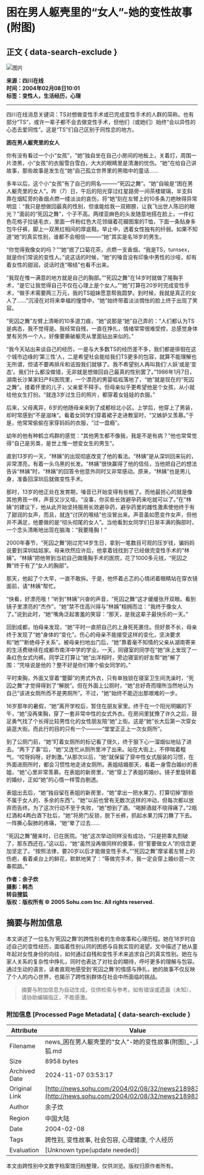 # 困在男人躯壳里的“女人”-她的变性故事(附图)

## 正文 { data-search-exclude }


![图片](https://photo.sohu.com/2004/02/08/32/Img218983256.jpg)

**来源：四川在线**  
**时间：2004年02月08日10:01**  
**标签：变性人，生活经历，心理**

---

四川在线消息关键词：TS对想做变性手术或已完成变性手术的人群的简称。也有部分“TS”，或许一辈子都不会去做变性手术，但他们（或她们）始终“会以异性的心态去爱同性”。这是“TS”们自己区别于同性恋的地方。

**困在男人躯壳里的女人**

你有没有看过一个小“女孩”，“她”独自坐在自己小房间的地板上，关着灯，周围一片漆黑，小“女孩”的衣服雪白雪白，大大的眼睛里是清澈的忧伤。“她”在给自己讲故事，那些故事是发生在“她”自己孤立世界里的黑暗中的童话……

多年以后，这个小“女孩”有了自己的网名———“死囚之舞”。“她”自喻是“困在男人躯壳里的女人”。昨（7）日，午后的阳光穿过红星路旁一间茶楼玻璃，半支斜靠在烟缸旁的香烟点燃一缕淡淡的哀伤，将“她”刻在左臂上的10多条刀疤映得异常明显：“我只是想做回最真的性别，但谁能给我一双翅膀，让我飞出世人陈旧的眼光？”面前的“死囚之舞”，个子不高。两缕亚麻色的头发随意地搭在脸上，一件红色花格子拉链毛衣，里面一件粉红色大花领缀着花瓣图案的T恤，下面一条贴身多包牛仔裤，脚上一双黑红相间的厚底鞋。举止中，透着女性独有的纤弱。如果不知道“她”的真实性别，谁都不会相信———“她”其实是名18岁的男生。

“你觉得我像女的吗？”“她”抿了口菊花茶，点燃一支香烟，“我是TS，turnsex，就是你们常说的变性人。”说这话的时候，“她”的嗓音没有印象中男性的沙哑，却有着女性的甜润，说话时连“喉结”也看不出来。

“我现在惟一满意的地方就是自己的胸部。”“死囚之舞”在14岁时就做了隆胸手术，“是它让我觉得自己不仅在心理上是个女人。”“她”打算在20岁时完成变性手术，“做手术需要两三万元，我的TS姐妹愿意帮我圆梦。到时候，我就是真正的女人了……”沉浸在对将来幸福的憧憬中，“她”始终带着淡淡惆怅的脸上终于出现了笑容。

“死囚之舞”左臂上清晰的10多道刀痕，“她”说那是“她”自己弄的：“人们都认为TS是病态，我不觉得是。我经常自残，一直在挣扎，情绪常常很难受控，总感觉身体里有另外一个人，好像要撕破躯壳从里面钻出来似的。”

“我今天站出来谈自己的经历，一是与大多数TS的经历差不多，我们都是徘徊在这个城市边缘的‘第三性’人，二是希望社会能给我们TS更多的包容，就算不能理解也无所谓，但请不要再排斥和诋毁我们就够了。我不希望别人再叫我们‘人妖’或是‘变态’。我们什么都没做错，无非就是想做回自己最真的性别罢了。”1986年1月7日，湖南长沙某家妇产科医院里，一个漂亮的男婴呱呱落地了，“她”就是现在的“死囚之舞”。搂着怀里的儿子，父亲爱不释手。但母亲似乎更希望他是个女孩，从小就给他女生打扮。“就连3岁过生日的照片，都穿着女娃娃的衣服。”

后来，父母离异，6岁的他随母亲来到了成都棕北小区。上学后，他穿上了男装，却时常感到“不是滋味”。看着女同学们穿着裙子走进教室时，“又嫉妒又羡慕。”于是，他常常偷偷在家穿妈妈的衣服，“过一盘瘾”。

幼年的他有种鹤立鸡群的感觉：“其他男生都不像我，我是不是有病？”他也常常觉得“自己是另类，是世上惟一想变女生的男生”。

直到13岁的一天，“林姨”的出现彻底改变了他的看法。“林姨”是从深圳回来玩的，非常漂亮，有着一头乌黑的长发。“林姨”很快赢得了他的信任，当他把自己的想法告诉“林姨”时，“林姨”的回答令他意外同时又非常感动。原来，“林姨”也是男儿身，准备回深圳后就做变性手术。

那时，13岁的他正处在发育期，嗓音已开始变得有些粗了。而他最担心的就是像其他男孩一样，声音又沙又哑。“没事，你买些长效避孕药来吃就可以了。”在“林姨”的建议下，他从此开始坚持服用长效避孕药，避孕药里的雌性激素使他终于有了甜润的女声，而且，就连“讨厌的喉结”也没冒出来。声音虽如愿变作女声，但他并不满足，他要做的是“彻头彻尾的女人”。当他看到女同学们日渐丰满的胸部时，一个念头清晰地出现在脑海：“我要隆胸！”

2000年春节，“死囚之舞”刚过完14岁生日，拿到一笔数目可观的压岁钱，骗妈妈说要到深圳姑姑家。母亲欣然应许后，他拿着钱找到了已经做完变性手术的“林姨”。“林姨”把他带到当初自己做隆胸手术的医院，花了1000多元钱，“死囚之舞”终于有了“女人的胸部”。

那天，他起了个大早，一直不敢拆。于是，他怀着忐忑的心情闭着眼睛站在穿衣镜面前，请“林姨”帮忙。

“快看，好漂亮哦！”听到“林姨”兴奋的声音，“死囚之舞”这才缓缓张开双眼。看到镜子里漂亮的“杰作”，“她”禁不住高兴得与“林姨”相拥而泣：“我终于像女人了。”说到此时，“她”嘴角泛起害羞的笑容：“那天，是我这辈子最快乐的一天。”

回到成都，怕母亲发现，“她”平时一直把自己的上身死死裹住。但好景不长，母亲终于发现了“她”身体的“变化”。伤心的母亲不能接受这样的变化，坚决要求和“她”“断绝母子关系”。被母亲扫地出门后，“她”靠着毫不知情的父亲从湖南寄来的生活费继续在成都市南洋中学的学业。一天，同寝室的同学在“她”床上发现了一条红色女式内裤。同学正打算让“她”出洋相时，旁边寝室的好友帮“她”解了围：“凭啥说是他的？整不好是你们哪个偷女同学的。”

平时束胸，外面又穿着“蹩脚”的男式外衣，只有单独锁在寝室卫生间洗澡时，“死囚之舞”才觉得得到了“解脱”。但在外面上公厕时，“她”总好奇而理所当然地认为自己“该进女厕所而不是男厕所”。不过，“她”始终不能迈出那艰难的一步。

16岁那年的暑假，“她”离开学校后，暂住在朋友家里。终于在一个阳光明媚的下午，“她”没再束胸，穿了一套非常中性的女式外衣。在房间里犹豫了许久之后，鼓足勇气找了个长得比较男性化的女性朋友陪“她”上街。这是“她”长大后第一次穿女装逛大街。而此行的目的只有一个———“堂堂正正上一次女厕所”。

到了公厕门前，“她”盯着女厕所的标记看了很久，终于狠下心一溜烟似地钻了进去。“两下了事”后，“她”又连忙从厕所里冲了出来。站在大街上，不停喘着粗气，“哎呀妈呀，好刺激。”从那次以后，“她”就保留了穿中性女式服装的习惯，在外面进厕所时，都会习惯性地走进女厕所。表姐结婚那天，看着一身雪白婚纱的表姐，“她”心里非常羡慕。在表姐的新房里，“她”穿上了表姐的婚纱。镜子里旋转着的婚纱，正如“她”的心情一样雪白剔透。

表姐出去后，“她”独自留在表姐的新房里，“她”拿出一把水果刀，打算切掉“那些不属于女人的、多余的东西”。“她”以前也曾有无数次这样的冲动，但每次都以放弃而告终。为了这次行动不至于失败，“她”想到了酒。“喝醉酒就不晓得痛了。”2瓶红酒和4两白酒下肚后，“她”将房门反锁，脱下长裤，抓起水果刀挥刀舞了下去。一阵撕心裂肺的疼痛，“她”晕了过去……

“死囚之舞”醒来时，已在医院。“她”这次举动同样没有成功，“只是把睾丸割破了，那东西还在。”这以后，“她”虽然没再做同样的傻事，但“誓要做女人”的信念更加坚定了。“按照法律，要20岁以后才能做变性手术。”“死囚之舞”摩挲着左臂上的伤疤，看着桌台上的鲜花，默默地笑了：“等做完手术，我一定会穿上婚纱逛一次春熙路。”

**作者：余子炊**  
**摄影：韩杰**  
**转自搜狐**  
**版权：版权所有 © 2005 Sohu.com Inc. All rights reserved.**

## 摘要与附加信息

<!-- tcd_abstract -->
本文讲述了一位名为‘死囚之舞’的跨性别者的生命故事和心理历程。她在18岁时自述自己的变性经历，面临着性别认同的困惑与自我实现的渴望。文中描述了她从童年起对女性身份的向往，如何通过自残和变性手术来追求自己的真实性别。她在与家人关系的复杂性中挣扎，同时也表达了对社会的期待，呼吁更多的理解与包容。通过生动的语言，读者直观地感受到‘死囚之舞’的情感与挣扎，她的故事不仅反映了个人的内心世界，也揭示了跨性别群体在社会中所面临的挑战。
<!-- tcd_abstract_end -->

> 摘要与附加信息为自动生成，仅供检索与参考。如有错误或遗漏（未知），请协助编辑指正，不胜感激。

### 附加信息 [Processed Page Metadata] { data-search-exclude }

| Attribute       | Value                                  |
|-----------------|----------------------------------------|
| Filename        | news_困在男人躯壳里的“女人”-她的变性故事(附图)_-_新闻-_搜狐.md                             |
| Size            | 8958 bytes                           |
| Archived Date   | 2024-11-07 03:53:17                             |
| Original Link   | [http://news.sohu.com/2004/02/08/32/news218983255.shtml](http://news.sohu.com/2004/02/08/32/news218983255.shtml)                       |
| Author          | 余子炊                               |
| Region          | 中国大陆                               |
| Date            | 2004-02-08                                 |
| Tags            | 跨性别, 变性故事, 社会包容, 心理健康, 个人经历                                 |
| Evaluation            | [Unknown type(update needed)]                                 |
<!-- tcd_table_end -->

本文由跨性别中文数字档案馆归档整理，仅供浏览。版权归原作者所有。
